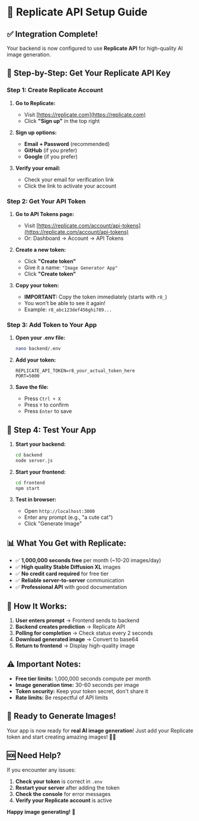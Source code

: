 # 🚀 Replicate API Setup Guide

## ✅ **Integration Complete!**

Your backend is now configured to use **Replicate API** for high-quality AI image generation.

## 🔑 **Step-by-Step: Get Your Replicate API Key**

### **Step 1: Create Replicate Account**
1. **Go to Replicate:**
   - Visit [https://replicate.com](https://replicate.com)
   - Click **"Sign up"** in the top right

2. **Sign up options:**
   - **Email + Password** (recommended)
   - **GitHub** (if you prefer)
   - **Google** (if you prefer)

3. **Verify your email:**
   - Check your email for verification link
   - Click the link to activate your account

### **Step 2: Get Your API Token**
1. **Go to API Tokens page:**
   - Visit [https://replicate.com/account/api-tokens](https://replicate.com/account/api-tokens)
   - Or: Dashboard → Account → API Tokens

2. **Create a new token:**
   - Click **"Create token"**
   - Give it a name: `"Image Generator App"`
   - Click **"Create token"**

3. **Copy your token:**
   - **IMPORTANT:** Copy the token immediately (starts with `r8_`)
   - You won't be able to see it again!
   - Example: `r8_abc123def456ghi789...`

### **Step 3: Add Token to Your App**
1. **Open your .env file:**
   ```bash
   nano backend/.env
   ```

2. **Add your token:**
   ```
   REPLICATE_API_TOKEN=r8_your_actual_token_here
   PORT=5000
   ```

3. **Save the file:**
   - Press `Ctrl + X`
   - Press `Y` to confirm
   - Press `Enter` to save

## 🚀 **Step 4: Test Your App**

1. **Start your backend:**
   ```bash
   cd backend
   node server.js
   ```

2. **Start your frontend:**
   ```bash
   cd frontend
   npm start
   ```

3. **Test in browser:**
   - Open `http://localhost:3000`
   - Enter any prompt (e.g., "a cute cat")
   - Click "Generate Image"

## 📊 **What You Get with Replicate:**

- ✅ **1,000,000 seconds free** per month (~10-20 images/day)
- ✅ **High quality Stable Diffusion XL** images
- ✅ **No credit card required** for free tier
- ✅ **Reliable server-to-server** communication
- ✅ **Professional API** with good documentation

## 🔧 **How It Works:**

1. **User enters prompt** → Frontend sends to backend
2. **Backend creates prediction** → Replicate API
3. **Polling for completion** → Check status every 2 seconds
4. **Download generated image** → Convert to base64
5. **Return to frontend** → Display high-quality image

## ⚠️ **Important Notes:**

- **Free tier limits:** 1,000,000 seconds compute per month
- **Image generation time:** 30-60 seconds per image
- **Token security:** Keep your token secret, don't share it
- **Rate limits:** Be respectful of API limits

## 🎯 **Ready to Generate Images!**

Your app is now ready for **real AI image generation**! Just add your Replicate token and start creating amazing images! 🎨✨

## 🆘 **Need Help?**

If you encounter any issues:
1. **Check your token** is correct in `.env`
2. **Restart your server** after adding the token
3. **Check the console** for error messages
4. **Verify your Replicate account** is active

**Happy image generating!** 🚀
